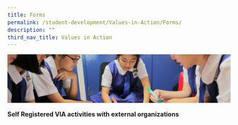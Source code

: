 ```yaml
---
title: Forms
permalink: /student-development/Values-in-Action/Forms/
description: ""
third_nav_title: Values in Action
---
```

![](/images/Student-Development_v2.jpg)

<b>Self Registered VIA activities with external organizations</b>